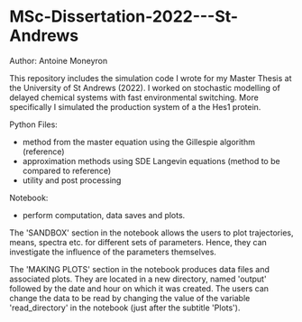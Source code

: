 # MSc-Dissertation-2022---St-Andrews

Author: Antoine Moneyron

This repository includes the simulation code I wrote for my Master Thesis at the University of St Andrews (2022).
I worked on stochastic modelling of delayed chemical systems with fast environmental switching.
More specifically I simulated the production system of a the Hes1 protein.

Python Files:
- method from the master equation using the Gillespie algorithm (reference)
- approximation methods using SDE Langevin equations (method to be compared to reference)
- utility and post processing

Notebook:
- perform computation, data saves and plots.

The 'SANDBOX' section in the notebook allows the users to plot trajectories, means, spectra etc. for different sets of parameters.
Hence, they can investigate the influence of the parameters themselves.

The 'MAKING PLOTS' section in the notebook produces data files and associated plots. They are located in a new directory, named 'output' followed by the date and hour on which it was created. The users can change the data to be read by changing the value of the variable 'read_directory' in the notebook (just after the subtitle 'Plots').
